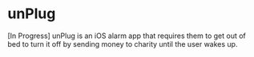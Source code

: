 # unPlug
[In Progress] unPlug is an iOS alarm app that requires them to get out of bed to turn it off by sending money to charity until the user wakes up.
